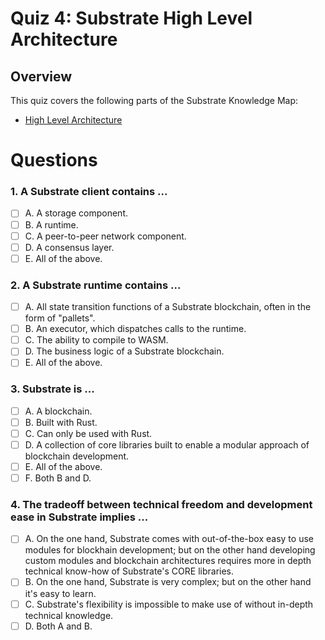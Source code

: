 # Quiz 4: Substrate High Level Architecture

## Overview

This quiz covers the following parts of the Substrate Knowledge Map:
- [High Level Architecture](../../knowledge-map#substrate-high-level-architecture)

# Questions

### 1. A Substrate client contains ...

- [ ] A. A storage component.
- [ ] B. A runtime.
- [ ] C. A peer-to-peer network component.
- [ ] D. A consensus layer.
- [ ] E. All of the above.

### 2. A Substrate runtime contains ... 

- [ ] A. All state transition functions of a Substrate blockchain, often in the form of "pallets".
- [ ] B. An executor, which dispatches calls to the runtime.
- [ ] C. The ability to compile to WASM.
- [ ] D. The business logic of a Substrate blockchain.
- [ ] E. All of the above.

### 3. Substrate is ... 

- [ ] A. A blockchain.
- [ ] B. Built with Rust.
- [ ] C. Can only be used with Rust.
- [ ] D. A collection of core libraries built to enable a modular approach of blockchain development.
- [ ] E. All of the above.
- [ ] F. Both B and D.

### 4. The tradeoff between technical freedom and development ease in Substrate implies ... 

- [ ] A. On the one hand, Substrate comes with out-of-the-box easy to use modules for blockhain development; but on the other hand developing custom modules and blockchain architectures requires more in depth technical know-how of Substrate's CORE libraries.
- [ ] B. On the one hand, Substrate is very complex; but on the other hand it's easy to learn.
- [ ] C. Substrate's flexibility is impossible to make use of without in-depth technical knowledge.
- [ ] D. Both A and B.
